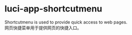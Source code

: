 # luci-app-shortcutmenu
 Shortcutmenu is used to provide quick access to web pages.  
网页快捷菜单用于提供网页的快捷入口。